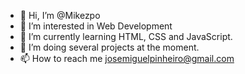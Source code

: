 - 👋 Hi, I’m @Mikezpo
- 👀 I’m interested in Web Development
- 🌱 I’m currently learning HTML, CSS and JavaScript.
- 💞️ I’m doing several projects at the moment.
- 📫 How to reach me josemiguelpinheiro@gmail.com

<!---
Mikezpo/Mikezpo is a ✨ special ✨ repository because its `README.md` (this file) appears on your GitHub profile.
You can click the Preview link to take a look at your changes.
--->
